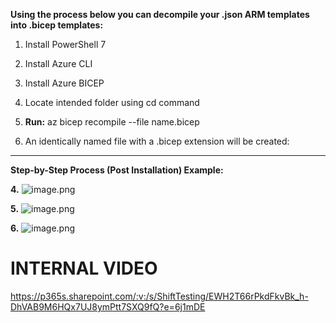 **Using the process below you can decompile your .json ARM templates into .bicep templates:**

1. Install PowerShell 7
2. Install Azure CLI
3. Install Azure BICEP

4. Locate intended folder using cd command
5. **Run:** az bicep recompile --file name.bicep
6. An identically named file with a .bicep extension will be created:

---

**Step-by-Step Process (Post Installation) Example:**

**4.**
![image.png](/.attachments/image-41595621-ad44-4e4c-963d-f5d1a4555f33.png)

**5.**
![image.png](/.attachments/image-48967c3b-afd1-4fe4-a971-9a73e6d42e67.png)

**6.** 
![image.png](/.attachments/image-0b822a08-1f1e-4b5b-bfa2-b52d89accc13.png)

# INTERNAL VIDEO
https://p365s.sharepoint.com/:v:/s/ShiftTesting/EWH2T66rPkdFkvBk_h-DhVAB9M6HQx7UJ8ymPtt7SXQ9fQ?e=6j1mDE